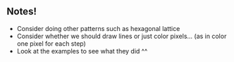 ## Notes!

- Consider doing other patterns such as hexagonal lattice
- Consider whether we should draw lines or just color pixels... (as in color one pixel for each step)
- Look at the examples to see what they did ^^